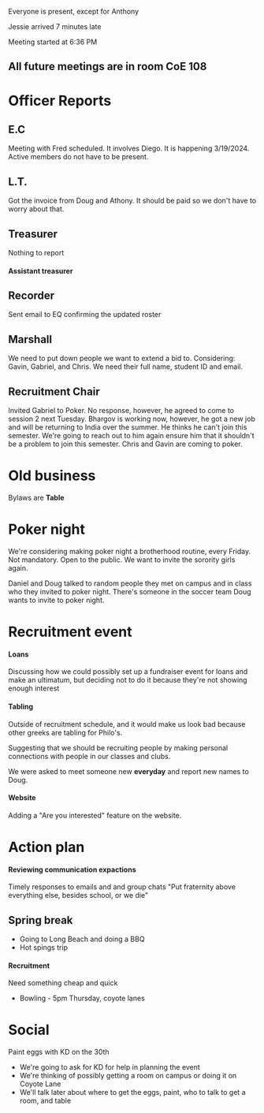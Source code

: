
Everyone is present, except for Anthony

Jessie arrived 7 minutes late

Meeting started at 6:36 PM

## All future meetings are in room CoE 108

# Officer Reports

## E.C
Meeting with Fred scheduled. It involves Diego. It is happening 3/19/2024. 
Active members do not have to be present.

## L.T.
Got the invoice from Doug and Athony. It should be paid so we don't have to worry about that.

## Treasurer
Nothing to report

#### Assistant treasurer

## Recorder
Sent email to EQ confirming the updated roster

## Marshall
We need to put down people we want to extend a bid to.
Considering: Gavin, Gabriel, and Chris.
We need their full name, student ID and email.

## Recruitment Chair
Invited Gabriel to Poker. No response, however, he agreed to come to session 2 next Tuesday.
Bhargov is working now, however, he got a new job and will be returning to India over the summer. He thinks he can't join this semester. We're going to reach out to him again ensure him that it shouldn't be a problem to join this semester.
Chris and Gavin are coming to poker.

# Old business
Bylaws are **Table**

# Poker night
We're considering making poker night a brotherhood routine, every Friday. 
Not mandatory. Open to the public. We want to invite the sorority girls again.

Daniel and Doug talked to random people they met on campus and in class who they invited to poker night. There's someone in the soccer team Doug wants to invite to poker night.

# Recruitment event

#### Loans
Discussing how we could possibly set up a fundraiser event for loans and make an ultimatum, but deciding not to do it because they're not showing enough interest

#### Tabling
Outside of recruitment schedule, and it would make us look bad because other greeks are tabling for Philo's.

Suggesting that we should be recruiting people by making personal connections with people in our classes and clubs.

We were asked to meet someone new **everyday** and report new names to Doug. 

#### Website
Adding a "Are you interested" feature on the website.

# Action plan


#### Reviewing communication expactions
Timely responses to emails and and group chats
"Put fraternity above everything else, besides school, or we die"

## Spring break 
- Going to Long Beach and doing a BBQ
- Hot spings trip

#### Recruitment
Need something cheap and quick
- Bowling - 5pm Thursday, coyote lanes

# Social
Paint eggs with KD on the 30th
- We're going to ask for KD for help in planning the event
- We're thinking of possibly getting a room on campus or doing it on Coyote Lane
- We'll talk later about where to get the eggs, paint, who to talk to get a room, and table 











